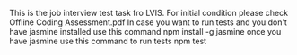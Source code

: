 This is the job interview test task fro LVIS.
For initial condition please check Offline Coding Assessment.pdf
In case you want to run tests
and you don't have jasmine installed use this command
npm install -g jasmine
once you have jasmine use this command to run tests
npm test

